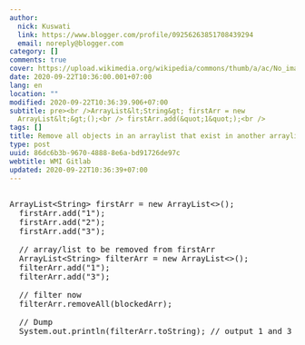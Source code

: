 ```yaml
---
author:
  nick: Kuswati
  link: https://www.blogger.com/profile/09256263851708439294
  email: noreply@blogger.com
category: []
comments: true
cover: https://upload.wikimedia.org/wikipedia/commons/thumb/a/ac/No_image_available.svg/2048px-No_image_available.svg.png
date: 2020-09-22T10:36:00.001+07:00
lang: en
location: ""
modified: 2020-09-22T10:36:39.906+07:00
subtitle: pre><br />ArrayList&lt;String&gt; firstArr = new
  ArrayList&lt;&gt;();<br /> firstArr.add(&quot;1&quot;);<br />
tags: []
title: Remove all objects in an arraylist that exist in another arraylist Java
type: post
uuid: 86dc6b3b-9670-4888-8e6a-bd91726de97c
webtitle: WMI Gitlab
updated: 2020-09-22T10:36:39+07:00
---
```


<pre><br>ArrayList&lt;String&gt; firstArr = new ArrayList&lt;&gt;();<br>  firstArr.add("1");<br>  firstArr.add("2");<br>  firstArr.add("3");<br>  <br>  // array/list to be removed from firstArr<br>  ArrayList&lt;String&gt; filterArr = new ArrayList&lt;&gt;();<br>  filterArr.add("1");<br>  filterArr.add("3");<br>  <br>  // filter now<br>  filterArr.removeAll(blockedArr);<br>  <br>  // Dump<br>  System.out.println(filterArr.toString); // output 1 and 3<br>  </pre><script>document.querySelectorAll("pre,code");
  pretext.forEach(function (el) {
    el.classList.toggle("notranslate", true);
  });</script><script>document.querySelectorAll("pre,code");
  pretext.forEach(function (el) {
    el.classList.toggle("notranslate", true);
  });</script>
